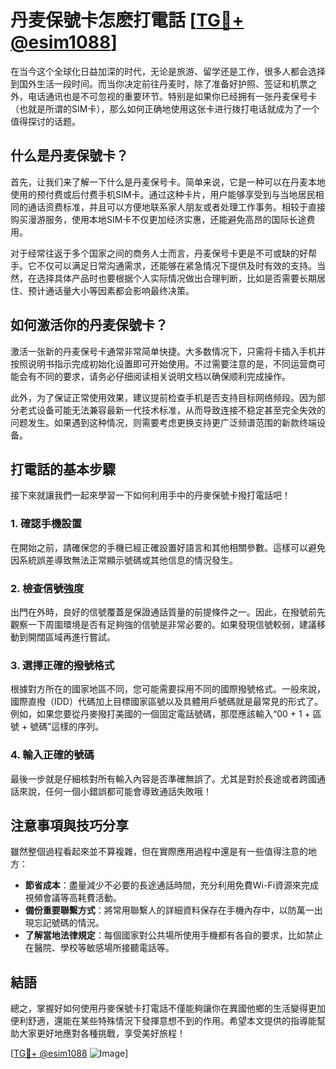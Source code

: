 # 丹麦保號卡怎麽打電話 [[TG💪+ @esim1088](https://t.me/s/esim1088)]

在当今这个全球化日益加深的时代，无论是旅游、留学还是工作，很多人都会选择到国外生活一段时间。而当你决定前往丹麦时，除了准备好护照、签证和机票之外，电话通讯也是不可忽视的重要环节。特别是如果你已经拥有一张丹麦保号卡（也就是所谓的SIM卡），那么如何正确地使用这张卡进行拨打电话就成为了一个值得探讨的话题。

## 什么是丹麦保號卡？

首先，让我们来了解一下什么是丹麦保号卡。简单来说，它是一种可以在丹麦本地使用的预付费或后付费手机SIM卡。通过这种卡片，用户能够享受到与当地居民相同的通话资费标准，并且可以方便地联系家人朋友或者处理工作事务。相较于直接购买漫游服务，使用本地SIM卡不仅更加经济实惠，还能避免高昂的国际长途费用。

对于经常往返于多个国家之间的商务人士而言，丹麦保号卡更是不可或缺的好帮手。它不仅可以满足日常沟通需求，还能够在紧急情况下提供及时有效的支持。当然，在选择具体产品时也要根据个人实际情况做出合理判断，比如是否需要长期居住、预计通话量大小等因素都会影响最终决策。

## 如何激活你的丹麦保號卡？

激活一张新的丹麦保号卡通常非常简单快捷。大多数情况下，只需将卡插入手机并按照说明书指示完成初始化设置即可开始使用。不过需要注意的是，不同运营商可能会有不同的要求，请务必仔细阅读相关说明文档以确保顺利完成操作。

此外，为了保证正常使用效果，建议提前检查手机是否支持目标网络频段。因为部分老式设备可能无法兼容最新一代技术标准，从而导致连接不稳定甚至完全失效的问题发生。如果遇到这种情况，则需要考虑更换支持更广泛频谱范围的新款终端设备。

## 打電話的基本步驟

接下來就讓我們一起來學習一下如何利用手中的丹麥保號卡撥打電話吧！

### 1. 確認手機設置

在開始之前，請確保您的手機已經正確設置好語言和其他相關參數。這樣可以避免因系統誤差導致無法正常顯示號碼或其他信息的情況發生。

### 2. 檢查信號強度

出門在外時，良好的信號覆蓋是保證通話質量的前提條件之一。因此，在撥號前先觀察一下周圍環境是否有足夠強的信號是非常必要的。如果發現信號較弱，建議移動到開闊區域再進行嘗試。

### 3. 選擇正確的撥號格式

根據對方所在的國家地區不同，您可能需要採用不同的國際撥號格式。一般來說，國際直撥（IDD）代碼加上目標國家區號以及具體用戶號碼就是最常見的形式了。例如，如果您要從丹麥撥打美國的一個固定電話號碼，那麼應該輸入“00 + 1 + 區號 + 號碼”這樣的序列。

### 4. 輸入正確的號碼

最後一步就是仔細核對所有輸入內容是否準確無誤了。尤其是對於長途或者跨國通話來說，任何一個小錯誤都可能會導致通話失敗哦！

## 注意事項與技巧分享

雖然整個過程看起來並不算複雜，但在實際應用過程中還是有一些值得注意的地方：

- **節省成本**：盡量減少不必要的長途通話時間，充分利用免費Wi-Fi資源來完成視頻會議等高耗費活動。
- **備份重要聯繫方式**：將常用聯繫人的詳細資料保存在手機內存中，以防萬一出現忘記號碼的情況。
- **了解當地法律規定**：每個國家對公共場所使用手機都有各自的要求，比如禁止在醫院、學校等敏感場所接聽電話等。

## 結語

總之，掌握好如何使用丹麥保號卡打電話不僅能夠讓你在異國他鄉的生活變得更加便利舒適，還能在某些特殊情況下發揮意想不到的作用。希望本文提供的指導能幫助大家更好地應對各種挑戰，享受美好旅程！

[[TG💪+ @esim1088](https://t.me/s/esim1088) ![Image](https://i.postimg.cc/4NQfJmqS/Snipaste-2025-05-13-00-14-12.png)]